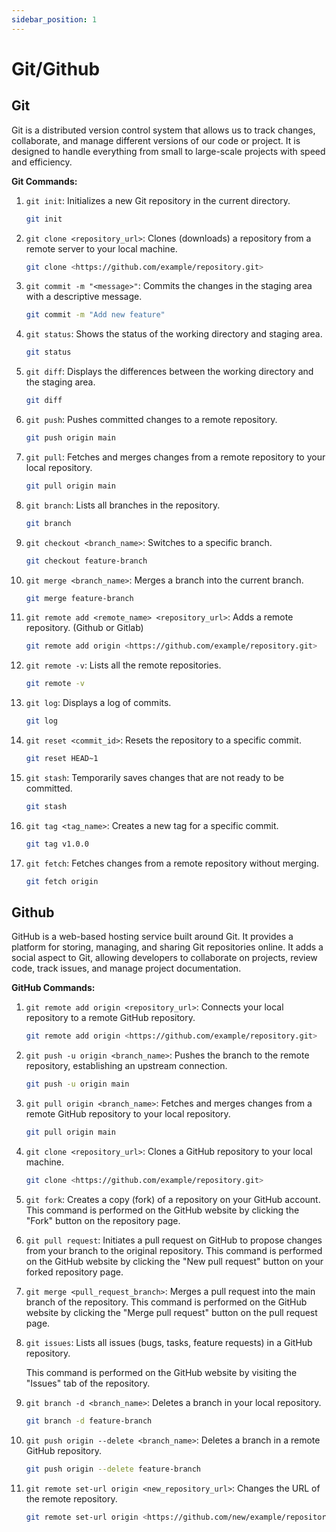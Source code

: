 ```yaml
---
sidebar_position: 1
---
```


# Git/Github

## Git

Git is a distributed version control system that allows us to track changes, collaborate, and manage different versions of our code or project. It is designed to handle everything from small to large-scale projects with speed and efficiency.

**Git Commands:**

1. `git init`: Initializes a new Git repository in the current directory.
    
    ```bash
    git init
    ```
    
2. `git clone <repository_url>`: Clones (downloads) a repository from a remote server to your local machine.
    
    ```bash
    git clone <https://github.com/example/repository.git>
    ```
    
3. `git commit -m "<message>"`: Commits the changes in the staging area with a descriptive message.
    
    ```bash
    git commit -m "Add new feature"
    ```
    
4. `git status`: Shows the status of the working directory and staging area.
    
    ```bash
    git status
    ```
    
5. `git diff`: Displays the differences between the working directory and the staging area.
    
    ```bash
    git diff
    ```
    
6. `git push`: Pushes committed changes to a remote repository.
    
    ```bash
    git push origin main
    ```
    
7. `git pull`: Fetches and merges changes from a remote repository to your local repository.
    
    ```bash
    git pull origin main
    ```
    
8. `git branch`: Lists all branches in the repository.
    
    ```bash
    git branch
    ```
    
9. `git checkout <branch_name>`: Switches to a specific branch.
    
    ```bash
    git checkout feature-branch
    ```
    
10. `git merge <branch_name>`: Merges a branch into the current branch.
    
    ```bash
    git merge feature-branch
    ```
    
11. `git remote add <remote_name> <repository_url>`: Adds a remote repository. (Github or Gitlab)
    
    ```bash
    git remote add origin <https://github.com/example/repository.git>
    ```
    
12. `git remote -v`: Lists all the remote repositories.
    
    ```bash
    git remote -v
    ```
    
13. `git log`: Displays a log of commits.
    
    ```bash
    git log
    ```
    
14. `git reset <commit_id>`: Resets the repository to a specific commit.
    
    ```bash
    git reset HEAD~1
    ```
    
15. `git stash`: Temporarily saves changes that are not ready to be committed.
    
    ```bash
    git stash
    ```
    
16. `git tag <tag_name>`: Creates a new tag for a specific commit.
    
    ```bash
    git tag v1.0.0
    ```
    
17. `git fetch`: Fetches changes from a remote repository without merging.
    
    ```bash
    git fetch origin
    ```
    

## Github

GitHub is a web-based hosting service built around Git. It provides a platform for storing, managing, and sharing Git repositories online. It adds a social aspect to Git, allowing developers to collaborate on projects, review code, track issues, and manage project documentation.

**GitHub Commands:**

1. `git remote add origin <repository_url>`: Connects your local repository to a remote GitHub repository.
    
    ```bash
    git remote add origin <https://github.com/example/repository.git>
    ```
    
2. `git push -u origin <branch_name>`: Pushes the branch to the remote repository, establishing an upstream connection.
    
    ```bash
    git push -u origin main
    ```
    
3. `git pull origin <branch_name>`: Fetches and merges changes from a remote GitHub repository to your local repository.
    
    ```bash
    git pull origin main
    ```
    
4. `git clone <repository_url>`: Clones a GitHub repository to your local machine.
    
    ```bash
    git clone <https://github.com/example/repository.git>
    ```
    
5. `git fork`: Creates a copy (fork) of a repository on your GitHub account. This command is performed on the GitHub website by clicking the "Fork" button on the repository page.
6. `git pull request`: Initiates a pull request on GitHub to propose changes from your branch to the original repository. This command is performed on the GitHub website by clicking the "New pull request" button on your forked repository page.
7. `git merge <pull_request_branch>`: Merges a pull request into the main branch of the repository. This command is performed on the GitHub website by clicking the "Merge pull request" button on the pull request page.
8. `git issues`: Lists all issues (bugs, tasks, feature requests) in a GitHub repository.
    
    This command is performed on the GitHub website by visiting the "Issues" tab of the repository.
    
9. `git branch -d <branch_name>`: Deletes a branch in your local repository.
    
    ```bash
    git branch -d feature-branch
    ```
    
10. `git push origin --delete <branch_name>`: Deletes a branch in a remote GitHub repository.
    
    ```bash
    git push origin --delete feature-branch
    ```
    
11. `git remote set-url origin <new_repository_url>`: Changes the URL of the remote repository.
    
    ```bash
    git remote set-url origin <https://github.com/new/example/repository.git>
    ```
